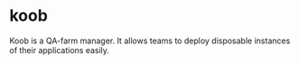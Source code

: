 # koob
Koob is a QA-farm manager. It allows teams to deploy disposable instances of their applications easily.
